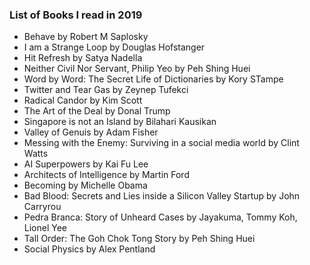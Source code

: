 ### List of Books I read in 2019 

- Behave by Robert M Saplosky
- I am a Strange Loop by Douglas Hofstanger
- Hit Refresh by Satya Nadella
- Neither Civil Nor Servant, Philip Yeo by Peh Shing Huei
- Word by Word: The Secret Life of Dictionaries by Kory STampe
- Twitter and Tear Gas by Zeynep Tufekci
- Radical Candor by Kim Scott
- The Art of the Deal by Donal Trump
- Singapore is not an Island by Bilahari Kausikan
- Valley of Genuis by Adam Fisher
- Messing with the Enemy: Surviving in a social media world by Clint Watts
- AI Superpowers by Kai Fu Lee
- Architects of Intelligence by Martin Ford
- Becoming by Michelle Obama
- Bad Blood: Secrets and Lies inside a Silicon Valley Startup by John Carryrou
- Pedra Branca: Story of Unheard Cases by Jayakuma, Tommy Koh, Lionel Yee
- Tall Order: The Goh Chok Tong Story by Peh Shing Huei
- Social Physics by Alex Pentland 
